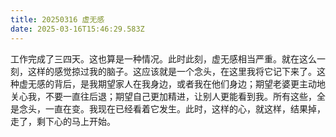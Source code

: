 ```yaml
---
title: 20250316 虚无感
date: 2025-03-16T15:46:29.583Z
---
```


工作完成了三四天。这也算是一种情况。此时此刻，虚无感相当严重。就在这么一刻，这样的感觉掠过我的脑子。这应该就是一个念头，在这里我将它记下来了。这种虚无感的背后，是我期望家人在我身边，或者我在他们身边；期望老婆更主动地关心我，不要一直往后退；期望自己更加精进，让别人更能看到我。所有这些，全是念头，一直在变。我现在已经看着它发生。此时，这样的心，就这样，结果掉，走了，剩下心的马上开始。